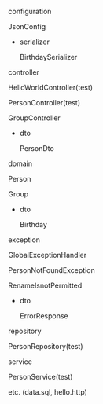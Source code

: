 configuration

  JsonConfig
  - serializer
  
    BirthdaySerializer

controller

  HelloWorldController(test)
  
  PersonController(test)
  
  GroupController
  
  - dto
  
    PersonDto
    
domain

  Person
  
  Group
  
  - dto
  
    Birthday
    
exception

  GlobalExceptionHandler
  
  PersonNotFoundException
  
  RenameIsnotPermitted
  
  - dto
  
    ErrorResponse
   
repository

  PersonRepository(test)
  
service

  PersonService(test)
  
  
etc. (data.sql, hello.http)
